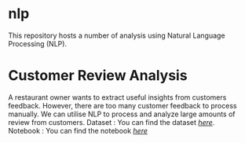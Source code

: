 # nlp
This repository hosts a number of analysis using Natural Language Processing (NLP).

# Customer Review Analysis
A restaurant owner wants to extract useful insights from customers feedback.
However, there are too many customer feedback to process manually.
We can utilise NLP to process and analyze large amounts of review from customers.
Dataset : You can find the dataset [*here*](notebooks/data/restaurant.json).<br>
Notebook : You can find the notebook [*here*](notebooks/data/CustomerReviewAnalysis.ipynb)
